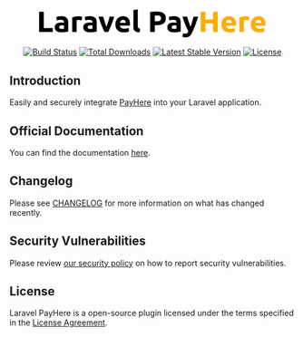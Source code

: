 <p align="center">
    <img src="./art/logo.svg" alt="PayHere" width="400"/>
</p>

<p align="center">
    <a href="https://github.com/laravel-payhere/laravel-payhere/actions"><img src="https://img.shields.io/github/actions/workflow/status/laravel-payhere/laravel-payhere/tests.yml?label=tests" alt="Build Status"></a>
    <a href="https://packagist.org/packages/laravel-payhere/laravel-payhere"><img src="https://img.shields.io/packagist/dt/laravel-payhere/laravel-payhere" alt="Total Downloads"></a>
    <a href="https://packagist.org/packages/laravel-payhere/laravel-payhere"><img src="https://img.shields.io/packagist/v/laravel-payhere/laravel-payhere" alt="Latest Stable Version"></a>
    <a href="https://packagist.org/packages/laravel-payhere/laravel-payhere"><img src="https://img.shields.io/github/license/laravel-payhere/laravel-payhere" alt="License"></a>
</p>

## Introduction

Easily and securely integrate [PayHere](https://payhere.lk) into your Laravel application.

## Official Documentation

You can find the documentation [here](https://laravel-payhere.com/docs).

## Changelog

Please see [CHANGELOG](CHANGELOG.md) for more information on what has changed recently.

## Security Vulnerabilities

Please review [our security policy](SECURITY.md) on how to report security vulnerabilities.

## License

Laravel PayHere is a open-source plugin licensed under the terms specified in the [License Agreement](LICENSE.md).
